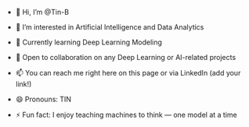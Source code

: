 - 👋 Hi, I’m @Tin-B
- 👀 I’m interested in Artificial Intelligence and Data Analytics

- 🌱 Currently learning Deep Learning Modeling

- 🤝 Open to collaboration on any Deep Learning or AI-related projects

- 📫 You can reach me right here on this page or via LinkedIn (add your link!)

- 😄 Pronouns: TIN

- ⚡ Fun fact: I enjoy teaching machines to think — one model at a time 

<!---
Tin-B/Tin-B is a ✨ special ✨ repository because its `README.md` (this file) appears on your GitHub profile.
You can click the Preview link to take a look at your changes.
--->
